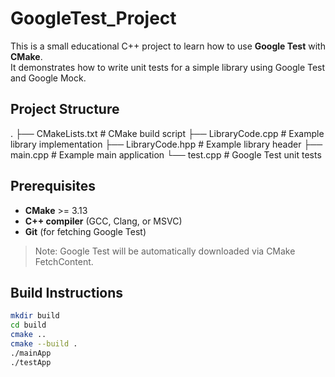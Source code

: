 # GoogleTest_Project

This is a small educational C++ project to learn how to use **Google Test** with **CMake**.  
It demonstrates how to write unit tests for a simple library using Google Test and Google Mock.

## Project Structure
.
├── CMakeLists.txt # CMake build script
├── LibraryCode.cpp # Example library implementation
├── LibraryCode.hpp # Example library header
├── main.cpp # Example main application
└── test.cpp # Google Test unit tests

## Prerequisites

- **CMake** >= 3.13  
- **C++ compiler** (GCC, Clang, or MSVC)  
- **Git** (for fetching Google Test)

> Note: Google Test will be automatically downloaded via CMake FetchContent.

## Build Instructions

```bash
mkdir build
cd build
cmake ..
cmake --build .
./mainApp
./testApp
```
